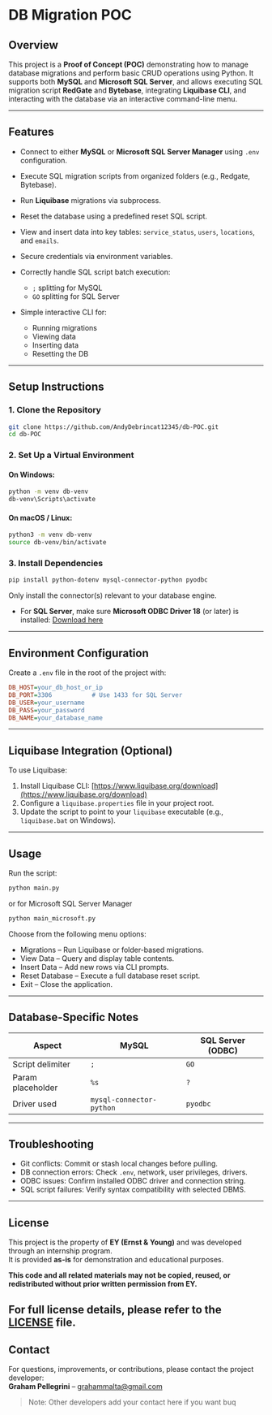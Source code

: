 # DB Migration POC

## Overview

This project is a **Proof of Concept (POC)** demonstrating how to manage database migrations and perform basic CRUD operations using Python. It supports both **MySQL** and **Microsoft SQL Server**, and allows executing SQL migration script **RedGate** and **Bytebase**, integrating **Liquibase CLI**, and interacting with the database via an interactive command-line menu.

---

## Features

* Connect to either **MySQL** or **Microsoft SQL Server Manager** using `.env` configuration.
* Execute SQL migration scripts from organized folders (e.g., Redgate, Bytebase).
* Run **Liquibase** migrations via subprocess.
* Reset the database using a predefined reset SQL script.
* View and insert data into key tables: `service_status`, `users`, `locations`, and `emails`.
* Secure credentials via environment variables.
* Correctly handle SQL script batch execution:

  * `;` splitting for MySQL
  * `GO` splitting for SQL Server
* Simple interactive CLI for:

  * Running migrations
  * Viewing data
  * Inserting data
  * Resetting the DB

---

## Setup Instructions

### 1. Clone the Repository

```bash
git clone https://github.com/AndyDebrincat12345/db-POC.git
cd db-POC
```


### 2. Set Up a Virtual Environment

#### On Windows:

```bash
python -m venv db-venv
db-venv\Scripts\activate
```

#### On macOS / Linux:

```bash
python3 -m venv db-venv
source db-venv/bin/activate
```

### 3. Install Dependencies

```bash
pip install python-dotenv mysql-connector-python pyodbc
```

Only install the connector(s) relevant to your database engine.

* For **SQL Server**, make sure **Microsoft ODBC Driver 18** (or later) is installed:
  [Download here](https://learn.microsoft.com/en-us/sql/connect/odbc/download-odbc-driver-for-sql-server)

---

## Environment Configuration

Create a `.env` file in the root of the project with:

```ini
DB_HOST=your_db_host_or_ip
DB_PORT=3306           # Use 1433 for SQL Server
DB_USER=your_username
DB_PASS=your_password
DB_NAME=your_database_name
```

---

## Liquibase Integration (Optional)

To use Liquibase:

1. Install Liquibase CLI: [https://www.liquibase.org/download](https://www.liquibase.org/download)
2. Configure a `liquibase.properties` file in your project root.
3. Update the script to point to your `liquibase` executable (e.g., `liquibase.bat` on Windows).

---

## Usage

Run the script:

```bash
python main.py
```
or for Microsoft SQL Server Manager

```bash
python main_microsoft.py
```

Choose from the following menu options:

* Migrations – Run Liquibase or folder-based migrations.
* View Data – Query and display table contents.
* Insert Data – Add new rows via CLI prompts.
* Reset Database – Execute a full database reset script.
* Exit – Close the application.

---

## Database-Specific Notes

| Aspect            | MySQL                    | SQL Server (ODBC) |
| ----------------- | ------------------------ | ----------------- |
| Script delimiter  | `;`                      | `GO`              |
| Param placeholder | `%s`                     | `?`               |
| Driver used       | `mysql-connector-python` | `pyodbc`          |

---

## Troubleshooting

* Git conflicts: Commit or stash local changes before pulling.
* DB connection errors: Check `.env`, network, user privileges, drivers.
* ODBC issues: Confirm installed ODBC driver and connection string.
* SQL script failures: Verify syntax compatibility with selected DBMS.

---
## License

This project is the property of **EY (Ernst & Young)** and was developed through an internship program.  
It is provided **as-is** for demonstration and educational purposes.

**This code and all related materials may not be copied, reused, or redistributed without prior written permission from EY.**

For full license details, please refer to the [LICENSE](LICENSE) file.
---

## Contact

For questions, improvements, or contributions, please contact the project developer:  
**Graham Pellegrini** – [grahammalta@gmail.com](mailto:grahammalta@gmail.com)

>Note: Other developers add your contact here if you want buq
